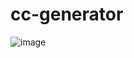 # cc-generator
![image](https://github.com/user-attachments/assets/cbb547a4-64fd-4998-9208-40ba8417f3d8)
